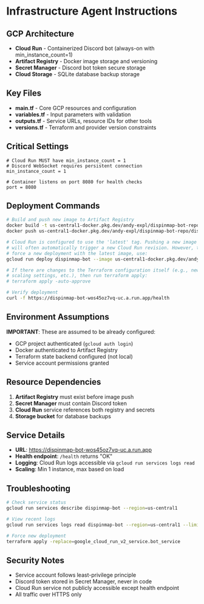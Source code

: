 # Infrastructure Agent Instructions

## GCP Architecture
- **Cloud Run** - Containerized Discord bot (always-on with min_instance_count=1)
- **Artifact Registry** - Docker image storage and versioning
- **Secret Manager** - Discord bot token secure storage
- **Cloud Storage** - SQLite database backup storage

## Key Files
- **main.tf** - Core GCP resources and configuration
- **variables.tf** - Input parameters with validation
- **outputs.tf** - Service URLs, resource IDs for other tools
- **versions.tf** - Terraform and provider version constraints

## Critical Settings
```hcl
# Cloud Run MUST have min_instance_count = 1
# Discord WebSocket requires persistent connection
min_instance_count = 1

# Container listens on port 8080 for health checks
port = 8080
```

## Deployment Commands
```bash
# Build and push new image to Artifact Registry
docker build -t us-central1-docker.pkg.dev/andy-expl/dispinmap-bot-repo/dispinmap-bot:latest .
docker push us-central1-docker.pkg.dev/andy-expl/dispinmap-bot-repo/dispinmap-bot:latest

# Cloud Run is configured to use the 'latest' tag. Pushing a new image with this tag
# will often automatically trigger a new Cloud Run revision. However, to explicitly
# force a new deployment with the latest image, use:
gcloud run deploy dispinmap-bot --image us-central1-docker.pkg.dev/andy-expl/dispinmap-bot-repo/dispinmap-bot:latest --region us-central1 --platform managed

# If there are changes to the Terraform configuration itself (e.g., new environment variables,
# scaling settings, etc.), then run terraform apply:
# terraform apply -auto-approve

# Verify deployment
curl -f https://dispinmap-bot-wos45oz7vq-uc.a.run.app/health
```

## Environment Assumptions
**IMPORTANT**: These are assumed to be already configured:
- GCP project authenticated (`gcloud auth login`)
- Docker authenticated to Artifact Registry
- Terraform state backend configured (not local)
- Service account permissions granted

## Resource Dependencies
1. **Artifact Registry** must exist before image push
2. **Secret Manager** must contain Discord token
3. **Cloud Run** service references both registry and secrets
4. **Storage bucket** for database backups

## Service Details
- **URL**: https://dispinmap-bot-wos45oz7vq-uc.a.run.app
- **Health endpoint**: `/health` returns "OK"
- **Logging**: Cloud Run logs accessible via `gcloud run services logs read`
- **Scaling**: Min 1 instance, max based on load

## Troubleshooting
```bash
# Check service status
gcloud run services describe dispinmap-bot --region=us-central1

# View recent logs
gcloud run services logs read dispinmap-bot --region=us-central1 --limit=50

# Force new deployment
terraform apply -replace=google_cloud_run_v2_service.bot_service
```

## Security Notes
- Service account follows least-privilege principle
- Discord token stored in Secret Manager, never in code
- Cloud Run service not publicly accessible except health endpoint
- All traffic over HTTPS only
